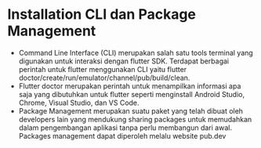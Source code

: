 # Installation CLI dan Package Management

- Command Line Interface (CLI) merupakan salah satu tools terminal yang digunakan untuk interaksi dengan flutter SDK. Terdapat berbagai perintah untuk flutter menggunakan CLI yaitu flutter doctor/create/run/emulator/channel/pub/build/clean.
- Flutter doctor merupakan perintah untuk menampilkan informasi apa saja yang dibutuhkan untuk flutter seperti menginstall Android Studio, Chrome, Visual Studio, dan VS Code.
- Package Management merupakan suatu paket yang telah dibuat oleh developers lain yang mendukung sharing packages untuk memudahkan dalam pengembangan aplikasi tanpa perlu membangun dari awal. Packages management dapat diperoleh melalu website pub.dev
